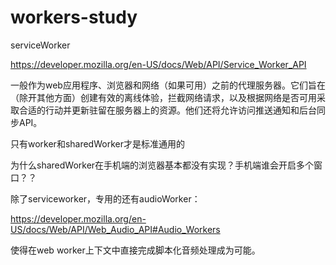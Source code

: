 # workers-study

serviceWorker

https://developer.mozilla.org/en-US/docs/Web/API/Service_Worker_API

一般作为web应用程序、浏览器和网络（如果可用）之前的代理服务器。它们旨在（除开其他方面）创建有效的离线体验，拦截网络请求，以及根据网络是否可用采取合适的行动并更新驻留在服务器上的资源。他们还将允许访问推送通知和后台同步API。



只有worker和sharedWorker才是标准通用的

为什么sharedWorker在手机端的浏览器基本都没有实现？手机端谁会开启多个窗口？？



除了serviceworker，专用的还有audioWorker：

https://developer.mozilla.org/en-US/docs/Web/API/Web_Audio_API#Audio_Workers

使得在web worker上下文中直接完成脚本化音频处理成为可能。